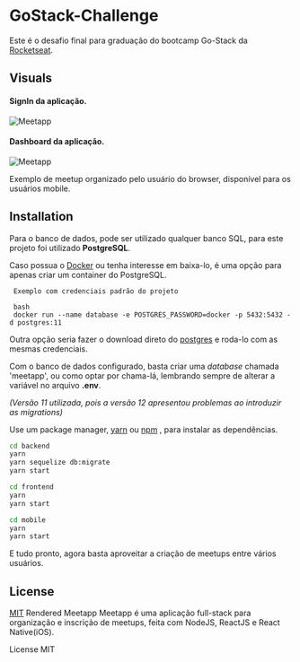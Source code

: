 # GoStack-Challenge

Este é o desafio final para graduação do bootcamp Go-Stack da [Rocketseat](https://rocketseat.com.br/).

## Visuals

#### SignIn da aplicação.

![Meetapp](https://user-images.githubusercontent.com/53484547/67404562-f3bbb300-f589-11e9-88b2-43fe73df72c9.png "Meetapp Screenshot")

#### Dashboard da aplicação.

![Meetapp](https://user-images.githubusercontent.com/53484547/67404553-f1f1ef80-f589-11e9-810b-c19778ae4206.png "Meetapp Screenshot")

Exemplo de meetup organizado pelo usuário do browser, disponível para os usuários mobile. 

## Installation

Para o banco de dados, pode ser utilizado qualquer banco SQL, para este projeto foi utilizado **PostgreSQL**.

Caso possua o [Docker](https://docs.docker.com/docker-for-mac/install/) ou tenha interesse em baixa-lo, é uma opção para apenas criar um container do PostgreSQL. 


```
 Exemplo com credenciais padrão do projeto
 
 bash
 docker run --name database -e POSTGRES_PASSWORD=docker -p 5432:5432 -d postgres:11
```
Outra opção seria fazer o download direto do [postgres](https://www.postgresql.org/download/) e roda-lo com as mesmas credenciais.

Com o banco de dados configurado, basta criar uma *database* chamada 'meetapp', ou como optar por chama-lá, lembrando sempre de alterar a variável no arquivo **.env**.

*(Versão 11 utilizada, pois a versão 12 apresentou problemas ao introduzir as migrations)*

Use um package manager, [yarn](https://yarnpkg.com/en/docs/install#mac-stable) ou [npm](https://www.npmjs.com/get-npm) , para instalar as dependências.

```bash
cd backend
yarn
yarn sequelize db:migrate
yarn start
```

```bash
cd frontend
yarn 
yarn start
```

```bash
cd mobile
yarn 
yarn start
```
E tudo pronto, agora basta aproveitar a criação de meetups entre vários usuários.

## License
[MIT](https://choosealicense.com/licenses/mit/)
Rendered
Meetapp
Meetapp é uma aplicação full-stack para organização e inscrição de meetups, feita com NodeJS, ReactJS e React Native(iOS).

License
MIT
